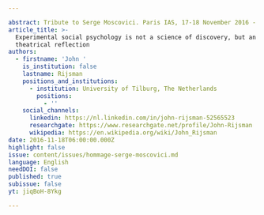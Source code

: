```yaml
---

abstract: Tribute to Serge Moscovici. Paris IAS, 17-18 November 2016 - Session 7
article_title: >-
  Experimental social psychology is not a science of discovery, but an art of
  theatrical reflection
authors:
  - firstname: 'John '
    is_institution: false
    lastname: Rijsman
    positions_and_institutions:
      - institution: University of Tilburg, The Netherlands
        positions:
          - ''
    social_channels:
      linkedin: https://nl.linkedin.com/in/john-rijsman-52565523
      researchgate: https://www.researchgate.net/profile/John-Rijsman
      wikipedia: https://en.wikipedia.org/wiki/John_Rijsman
date: 2016-11-18T06:00:00.000Z
highlight: false
issue: content/issues/hommage-serge-moscovici.md
language: English
needDOI: false
published: true
subissue: false
yt: jiqBoH-8Ykg

---
```


<Youtube yt="jiqBoH-8Ykg" caption="Experimental social psychology is not a science of discovery but an art of theatrical reflection"></Youtube>